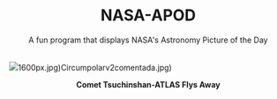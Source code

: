 <div align="center">
  <h1>
    NASA-APOD
  </h1>
</div>
  
<div align="center">
  A fun program that displays NASA's Astronomy Picture of the Day
</div>

<br>

![](https://apod.nasa.gov/apod/image/2410/C2023A3-in-the-past-6-days.jpg)1600px.jpg)Circumpolarv2comentada.jpg)

<p align = "center">
  <b>Comet Tsuchinshan-ATLAS Flys Away</b>
</p>
